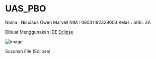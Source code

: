 # UAS_PBO

Nama   : Nicolaus Owen Marvell
NIM    : 09031182328003
Kelas  : SIBIL 3A

Dibuat Menggunakan IDE [Eclipse](https://eclipseide.org)

![image](https://github.com/user-attachments/assets/9b9decdd-6e5a-4651-a926-39a834e4e697)



Susunan File (Eclipse)


